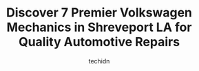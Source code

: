 ---
layout: ampstory
image: https://images.unsplash.com/photo-1507136566006-cfc505b114fc?ixlib=rb-4.0.3&ixid=MnwxMjA3fDB8MHxwaG90by1wYWdlfHx8fGVufDB8fHx8&auto=format&fit=crop&w=640&h=853&q=80
author: techidn
featured: false
description: Discover the 7 best Volkswagen Mechanic in Shreveport LA, USA and ensure your vehicle receives the highest quality of care. These trusted professionals are known for their skill, knowledge, 
title: Discover 7 Premier Volkswagen Mechanics in Shreveport LA for Quality Automotive Repairs
cover:
   title: Discover 7 Premier Volkswagen Mechanics in Shreveport LA for Quality Automotive Repairs
   subtitle: Rickpate
   background: https://images.unsplash.com/photo-1507136566006-cfc505b114fc?ixlib=rb-4.0.3&ixid=MnwxMjA3fDB8MHxwaG90by1wYWdlfHx8fGVufDB8fHx8&auto=format&fit=crop&w=640&h=853&q=80

pages: 
 - layout: thirds
   top: <h1>#1 Summer Grove Auto Care, inc.</h1>
   bottom: "<p>Very reputable owners that do not hesitate to turn wrenches right there with their very knowledgeable techs to get the job done.</p>"
   background: https://www.knot35.com/toplist/wp-content/uploads/2023/06/best-volkswagen-mechanic-1-in-shreveport-la-1685831465.jpeg
   backgroundblur: true
 - layout: thirds
   top: <h1>#2 Ashleys Automotive, Inc.</h1>
   bottom: "<p>870 W Bert Kouns Industrial Loop, Shreveport, LA 71118, United States</p>"
   background: https://www.knot35.com/toplist/wp-content/uploads/2023/06/best-volkswagen-mechanic-2-in-shreveport-la-1685831466.jpeg
   cta:
      link: https://www.knot35.com/toplist/discover-7-premier-volkswagen-mechanics-in-shreveport-la-for-quality-automotive-repairs/
      text: Discover 7 Premier Volkswagen Mechanics in Shreveport LA for Quality Automotive Repairs
 - layout: thirds
   top: <h1>#3 Southern Automotive Service</h1>
   bottom: "<p>1734 Southern Ave, Shreveport, LA 71101, United States</p>"
   background: https://www.knot35.com/toplist/wp-content/uploads/2023/06/best-volkswagen-mechanic-3-in-shreveport-la-1685831466.jpeg
   cta:
      link: https://www.knot35.com/toplist/discover-7-premier-volkswagen-mechanics-in-shreveport-la-for-quality-automotive-repairs/
      text: Discover 7 Premier Volkswagen Mechanics in Shreveport LA for Quality Automotive Repairs
 - layout: thirds
   top: <h1>#4 Foreign & Classic Auto Centre</h1>
   bottom: "<p>718 N Ashley Ridge Loop, Shreveport, LA 71106, United States</p>"
   background: https://images.unsplash.com/photo-1604871000636-074fa5117945?ixlib=rb-4.0.3&ixid=MnwxMjA3fDB8MHxwaG90by1wYWdlfHx8fGVufDB8fHx8&auto=format&fit=crop&w=640&h=853&q=80
   cta:
      link: https://www.knot35.com/toplist/discover-7-premier-volkswagen-mechanics-in-shreveport-la-for-quality-automotive-repairs/
      text: Discover 7 Premier Volkswagen Mechanics in Shreveport LA for Quality Automotive Repairs
 - layout: thirds
   top: <h1>#5 Terrys Auto Repair</h1>
   bottom: "<p>4714 Greenwood Rd, Shreveport, LA 71109, United States</p>"
   background: https://images.unsplash.com/photo-1561679660-d00ee1e0dc8e?ixlib=rb-4.0.3&ixid=MnwxMjA3fDB8MHxwaG90by1wYWdlfHx8fGVufDB8fHx8&auto=format&fit=crop&w=640&h=853&q=80
   cta:
      link: https://www.knot35.com/toplist/discover-7-premier-volkswagen-mechanics-in-shreveport-la-for-quality-automotive-repairs/
      text: Discover 7 Premier Volkswagen Mechanics in Shreveport LA for Quality Automotive Repairs
 - layout: thirds
   top: <h1>#6 Allens Automotive</h1>
   bottom: "<p>8108 Mansfield Rd, Shreveport, LA 71108, United States</p>"
   background: https://images.unsplash.com/photo-1549241520-425e3dfc01cb?ixlib=rb-4.0.3&ixid=MnwxMjA3fDB8MHxwaG90by1wYWdlfHx8fGVufDB8fHx8&auto=format&fit=crop&w=640&h=853&q=80
   cta:
      link: https://www.knot35.com/toplist/discover-7-premier-volkswagen-mechanics-in-shreveport-la-for-quality-automotive-repairs/
      text: Discover 7 Premier Volkswagen Mechanics in Shreveport LA for Quality Automotive Repairs
 - layout: thirds
   top: <h1>#7 Chevrolet Service Center</h1>
   bottom: "<p>7500 Youree Dr, Shreveport, LA 71105, United States</p>"
   background: https://images.unsplash.com/photo-1580610447943-1bfbef5efe07?ixlib=rb-4.0.3&ixid=MnwxMjA3fDB8MHxwaG90by1wYWdlfHx8fGVufDB8fHx8&auto=format&fit=crop&w=640&h=853&q=80
   cta:
      link: https://www.knot35.com/toplist/discover-7-premier-volkswagen-mechanics-in-shreveport-la-for-quality-automotive-repairs/
      text: Discover 7 Premier Volkswagen Mechanics in Shreveport LA for Quality Automotive Repairs
 - layout: thirds
   middle: Continue reading...
   background: https://images.unsplash.com/photo-1531169509526-f8f1fdaa4a67?ixlib=rb-4.0.3&ixid=MnwxMjA3fDB8MHxwaG90by1wYWdlfHx8fGVufDB8fHx8&auto=format&fit=crop&w=640&h=853&q=80
   cta:
      link: https://www.knot35.com/toplist/discover-7-premier-volkswagen-mechanics-in-shreveport-la-for-quality-automotive-repairs/
      text: Discover 7 Premier Volkswagen Mechanics in Shreveport LA for Quality Automotive Repairs
      
---